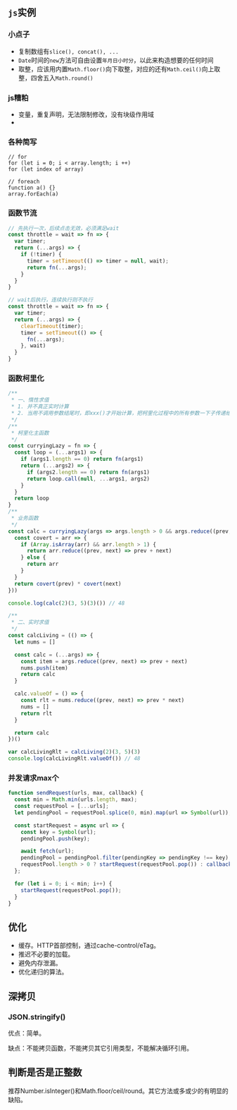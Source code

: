 ## `js`实例
### 小点子
- 复制数组有`slice(), concat(), ...`
- `Date`时间的`new`方法可自由设置`年月日小时分`，以此来构造想要的任何时间
- 取整，应该用内置`Math.floor()`向下取整，对应的还有`Math.ceil()`向上取整，四舍五入`Math.round()`
### js糟粕
- 变量，重复声明，无法限制修改，没有块级作用域
- 
### 各种简写
```
// for
for (let i = 0; i < array.length; i ++)
for (let index of array)

// foreach
function a() {}
array.forEach(a)
```
### 函数节流
``` javascript
// 先执行一次，后续点击无效，必须满足wait
const throttle = wait => fn => {
  var timer;
  return (...args) => {
    if (!timer) {
      timer = setTimeout(() => timer = null, wait);
      return fn(...args);
    }
  }
}

// wait后执行，连续执行则不执行
const throttle = wait => fn => {
  var timer;
  return (...args) => {
    clearTimeout(timer);
    timer = setTimeout(() => {
      fn(...args);
    }, wait)
  }
}
```
### 函数柯里化
``` javascript
/**
 * 一、惰性求值
 * 1. 并不真正实时计算
 * 2. 当用不调用参数结尾时，即xxx()才开始计算，把柯里化过程中的所有参数一下子传递给目标函数进行计算
 */
/**
 * 柯里化主函数
 */
const curryingLazy = fn => {
  const loop = (...args1) => {
    if (args1.length == 0) return fn(args1)
    return (...args2) => {
      if (args2.length == 0) return fn(args1)
      return loop.call(null, ...args1, args2)
    }
  }
  return loop
}
/**
 * 业务函数
 */
const calc = curryingLazy(args => args.length > 0 && args.reduce((prev, next) => {
  const covert = arr => {
    if (Array.isArray(arr) && arr.length > 1) {
      return arr.reduce((prev, next) => prev + next)
    } else {
      return arr
    }
  }
  return covert(prev) * covert(next)
}))

console.log(calc(2)(3, 5)(3)()) // 48

/**
 * 二、实时求值
 */
const calcLiving = (() => {
  let nums = []

  const calc = (...args) => {
    const item = args.reduce((prev, next) => prev + next)
    nums.push(item)
    return calc
  }

  calc.valueOf = () => {
    const rlt = nums.reduce((prev, next) => prev * next)
    nums = []
    return rlt
  }

  return calc
})()

var calcLivingRlt = calcLiving(2)(3, 5)(3)
console.log(calcLivingRlt.valueOf()) // 48
```

### 并发请求max个
``` javascript
function sendRequest(urls, max, callback) {
  const min = Math.min(urls.length, max);
  const requestPool = [...urls];
  let pendingPool = requestPool.splice(0, min).map(url => Symbol(url));

  const startRequest = async url => {
    const key = Symbol(url);
    pendingPool.push(key);

    await fetch(url);
    pendingPool = pendingPool.filter(pendingKey => pendingKey !== key);
    requestPool.length > 0 ? startRequest(requestPool.pop()) : callback();
  };

  for (let i = 0; i < min; i++) {
    startRequest(requestPool.pop());
  }
}
```

## 优化
- 缓存。HTTP首部控制，通过cache-control/eTag。
- 推迟不必要的加载。
- 避免内存泄漏。
- 优化递归的算法。

## 深拷贝
### JSON.stringify()
优点：简单。

缺点：不能拷贝函数，不能拷贝其它引用类型，不能解决循环引用。

## 判断是否是正整数
推荐Number.isInteger()和Math.floor/ceil/round。其它方法或多或少的有明显的缺陷。

